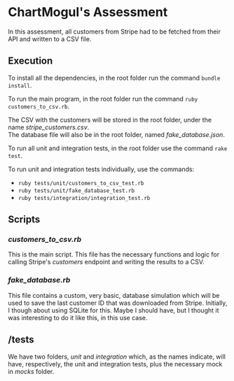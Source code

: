 # ChartMogul's Assessment
In this assessment, all customers from Stripe had to be fetched from their API and written to a CSV file.

## Execution
To install all the dependencies, in the root folder run the command
```bundle install```.

To run the main program, in the root folder run the command
```ruby customers_to_csv.rb```.

The CSV with the customers will be stored in the root folder, under the name _stripe_customers.csv_.\
The database file will also be in the root folder, named _fake_database.json_.


To run all unit and integration tests, in the root folder use the command ```rake test```.

To run unit and integration tests individually, use the commands:
* ```ruby tests/unit/customers_to_csv_test.rb```
* ```ruby tests/unit/fake_database_test.rb```
* ```ruby tests/integration/integration_test.rb```

## Scripts
### _customers_to_csv.rb_
This is the main script. This file has the necessary functions and logic for calling Stripe's _customers_ endpoint and writing the results to a CSV.

### _fake_database.rb_
This file contains a custom, very basic, database simulation which will be used to save the last customer ID that was downloaded from Stripe.
Initially, I though about using SQLite for this. Maybe I should have, but I thought it was interesting to do it like this, in this use case.

## /tests
We have two folders, _unit_ and _integration_ which, as the names indicate, will have, respectively, the unit and integration tests, plus the necessary mock in _mocks_ folder.
